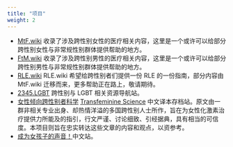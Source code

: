 ```yaml
---
title: "项目"
weight: 2
---
```


- [MtF.wiki](https://MtF.wiki) 收录了涉及跨性别女性的医疗相关内容，这里是一个或许可以给部分跨性别女性与非常规性别群体提供帮助的地方。
- [FtM.wiki](https://FtM.wiki) 收录了涉及跨性别男性的医疗相关内容，这里是一个或许可以给部分跨性别男性与非常规性别群体提供帮助的地方。
- [RLE.wiki](https://RLE.wiki) RLE.wiki 希望给跨性别者们提供一份 RLE 的一份指南，部分内容由 MtF.wiki 迁移而来，更多帮助正在路上，敬请期待。
- [2345.LGBT](https://2345.LGBT) 跨性别与 LGBT 相关资源导航站。
- [女性倾向跨性别者科学](https://tfsci.mtf.wiki) [Transfeminine Science](https://transfemscience.org/) 中文译本存档站。原文由一群非相关专业出身、却热情洋溢的多国跨性别人士所作，旨在为女性化激素治疗提供力所能及的指引，行文严谨、讨论细致、引经据典，具有相当的可信度。本项目则旨在忠实转达这些文章的内容和观点，以资参考。
- [成为女孩子的声音！](https://project-trans.github.io/jyosei-guide/)中文站。
